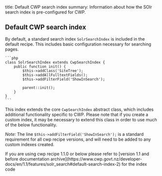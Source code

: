 title: Default CWP search index
summary: Information about how the SOlr search index is pre-configured for CWP.

## Default CWP search index

By default, a standard search index `SolrSearchIndex` is included in the default recipe. This includes basic configuration
necessary for searching pages.

	```php
	class SolrSearchIndex extends CwpSearchIndex {
		public function init() {
			$this->addClass('SiteTree');
			$this->addAllFulltextFields();
			$this->addFilterField('ShowInSearch');

			parent::init();
		}
	}
	```

This index extends the core `CwpSearchIndex` abstract class, which includes additional functionality specific to CWP.
Please note that if you create a custom index, it may be necessary to extend this class in order to use much
of the below functionality.

*Note:* The line `$this->addFilterField('ShowInSearch');` is a standard requirement for all cwp recipe versions, and will need to be added to any custom indexes created.


<div class="notice" markdown='1'>
If you are using cwp recipe 1.1.0 or below please refer to [version 1.1 and before documentation archive](https://www.cwp.govt.nz/developer-docs/en/1.1/features/solr_search#default-search-index-2) for the index code
</div>
